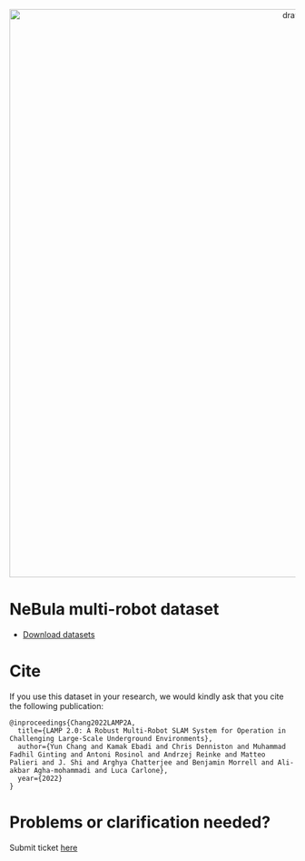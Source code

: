 <p align="center">
<img src="images/Cover.png" alt="drawing" width="1000"/>
</p>

# NeBula multi-robot dataset

- [Download datasets](dataset.md)

# Cite

If you use this dataset in your research, we would kindly ask that you cite the following publication:

```
@inproceedings{Chang2022LAMP2A,
  title={LAMP 2.0: A Robust Multi-Robot SLAM System for Operation in Challenging Large-Scale Underground Environments},
  author={Yun Chang and Kamak Ebadi and Chris Denniston and Muhammad Fadhil Ginting and Antoni Rosinol and Andrzej Reinke and Matteo Palieri and J. Shi and Arghya Chatterjee and Benjamin Morrell and Ali-akbar Agha-mohammadi and Luca Carlone},
  year={2022}
}
```

# Problems or clarification needed?
Submit ticket [here](https://github.com/NeBula-Autonomy/nebula-multirobot-dataset/issues)
